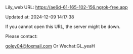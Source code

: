 Lily_web URL: https://ae6d-61-165-102-156.ngrok-free.app

Updated at: 2024-12-09 14:17:38

If you cannot open this URL, the server might be down.

Please contact: 

goley04@foxmail.com Or Wechat:GL_yeaH